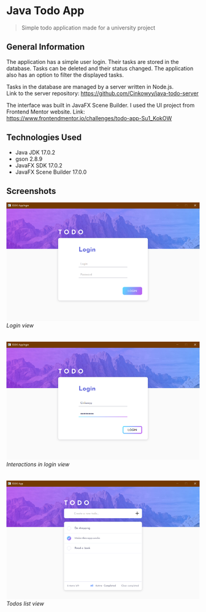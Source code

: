 # Java Todo App
> Simple todo application made for a university project 


## General Information
The application has a simple user login. Their tasks are stored in the database. Tasks can be deleted and their status changed. The application also has an option to filter the displayed tasks. 

Tasks in the database are managed by a server written in Node.js.    
Link to the server repository: https://github.com/Cinkowyy/java-todo-server

The interface was built in JavaFX Scene Builder.
I used the UI project from Frontend Mentor website.
Link: https://www.frontendmentor.io/challenges/todo-app-Su1_KokOW


## Technologies Used
- Java JDK 17.0.2
- gson 2.8.9
- JavaFX SDK 17.0.2 
- JavaFX Scene Builder 17.0.0

## Screenshots

<img src="screenshots\login_view.png" style="zoom: 67%;"/>*Login view*
<br />
<br />
<br />
<img src="screenshots\login_view_interactions.png" style="zoom: 67%;" />*Interactions in login view*
<br />
<br />
<br />
<img src="screenshots\todos_view.png" style="zoom: 67%;" />*Todos list view*
